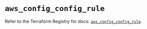 # `aws_config_config_rule`

Refer to the Terraform Registry for docs: [`aws_config_config_rule`](https://registry.terraform.io/providers/hashicorp/aws/5.74.0/docs/resources/config_config_rule).
